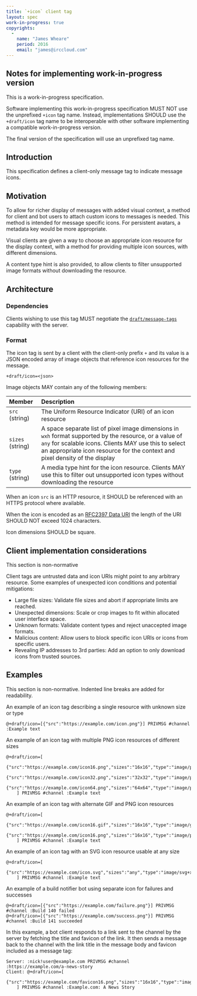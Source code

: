 ```yaml
---
title: `+icon` client tag
layout: spec
work-in-progress: true
copyrights:
  -
    name: "James Wheare"
    period: 2016
    email: "james@irccloud.com"
---
```


## Notes for implementing work-in-progress version

This is a work-in-progress specification.

Software implementing this work-in-progress specification MUST NOT use the
unprefixed `+icon` tag name. Instead, implementations SHOULD use the
`+draft/icon` tag name to be interoperable with other software
implementing a compatible work-in-progress version.

The final version of the specification will use an unprefixed tag name.

## Introduction

This specification defines a client-only message tag to indicate message icons.

## Motivation

To allow for richer display of messages with added visual context, a method for client and bot users to attach custom icons to messages is needed. This method is intended for message specific icons. For persistent avatars, a metadata key would be more appropriate.

Visual clients are given a way to choose an appropriate icon resource for the display context, with a method for providing multiple icon sources, with different dimensions.

A content type hint is also provided, to allow clients to filter unsupported image formats without downloading the resource.

## Architecture

### Dependencies

Clients wishing to use this tag MUST negotiate the [`draft/message-tags`](../core/message-tags-3.3.html) capability with the server.

### Format

The icon tag is sent by a client with the client-only prefix `+` and its value is a JSON encoded array of image objects that reference icon resources for the message.

    +draft/icon=<json>

Image objects MAY contain any of the following members:

| Member           | Description |
| :--------------- | :---------- |
| `src` (string)   | The Uniform Resource Indicator (URI) of an icon resource |
| `sizes` (string) | A space separate list of pixel image dimensions in `wxh` format supported by the resource, or a value of `any` for scalable icons. Clients MAY use this to select an appropriate icon resource for the context and pixel density of the display |
| `type` (string)  | A media type hint for the icon resource. Clients MAY use this to filter out unsupported icon types without downloading the resource |

When an icon `src` is an HTTP resource, it SHOULD be referenced with an HTTPS protocol where available.

When the icon is encoded as an [RFC2397 Data URI](https://tools.ietf.org/html/rfc2397) the length of the URI SHOULD NOT exceed 1024 characters.

Icon dimensions SHOULD be square.

## Client implementation considerations

This section is non-normative

Client tags are untrusted data and icon URIs might point to any arbitrary resource. Some examples of unexpected icon conditions and potential mitigations:

* Large file sizes: Validate file sizes and abort if appropriate limits are reached.
* Unexpected dimensions: Scale or crop images to fit within allocated user interface space.
* Unknown formats: Validate content types and reject unaccepted image formats.
* Malicious content: Allow users to block specific icon URIs or icons from specific users.
* Revealing IP addresses to 3rd parties: Add an option to only download icons from trusted sources.

## Examples

This section is non-normative. Indented line breaks are added for readability.

An example of an icon tag describing a single resource with unknown size or type

```
@+draft/icon=[{"src":"https://example.com/icon.png"}] PRIVMSG #channel :Example text
```

An example of an icon tag with multiple PNG icon resources of different sizes

```
@+draft/icon=[
    {"src":"https://example.com/icon16.png","sizes":"16x16","type":"image/png"},
    {"src":"https://example.com/icon32.png","sizes":"32x32","type":"image/png"},
    {"src":"https://example.com/icon64.png","sizes":"64x64","type":"image/png"}
    ] PRIVMSG #channel :Example text
```

An example of an icon tag with alternate GIF and PNG icon resources

```
@+draft/icon=[
    {"src":"https://example.com/icon16.gif","sizes":"16x16","type":"image/gif"},
    {"src":"https://example.com/icon16.png","sizes":"16x16","type":"image/png"}
    ] PRIVMSG #channel :Example text
```

An example of an icon tag with an SVG icon resource usable at any size

```
@+draft/icon=[
    {"src":"https://example.com/icon.svg","sizes":"any","type":"image/svg+xml"}
    ] PRIVMSG #channel :Example text
```

An example of a build notifier bot using separate icon for failures and successes

```
@+draft/icon=[{"src":"https://example.com/failure.png"}] PRIVMSG #channel :Build 140 failed
@+draft/icon=[{"src":"https://example.com/success.png"}] PRIVMSG #channel :Build 141 succeeded
```

In this example, a bot client responds to a link sent to the channel by the server by fetching the title and favicon of the link. It then sends a message back to the channel with the link title in the message body and favicon included as a message tag:

```
Server: :nick!user@example.com PRIVMSG #channel :https://example.com/a-news-story
Client: @+draft/icon=[
    {"src":"https://example.com/favicon16.png","sizes":"16x16","type":"image/png"}
    ] PRIVMSG #channel :Example.com: A News Story
```